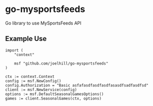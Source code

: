 # go-mysportsfeeds
Go library to use MySportsFeeds API

## Example Use

```
import (
    "context"

    msf "github.com/joelhill/go-mysportsfeeds"
)

ctx := context.Context
config := msf.NewConfig()
config.Authorization = "Basic asfafasdfasdfasdfasasdfsadfasdfsd"
client := msf.NewService(config)
options := msf.DefaultSeasonalGamesOptions()
games := client.SeasonalGames(ctx, options)
```